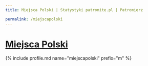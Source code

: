 ```yaml
---
title: Miejsca Polski | Statystyki patronite.pl | Patromierz

permalink: /miejscapolski
---
```


# [Miejsca Polski](https://patronite.pl/miejscapolski)

{% include profile.md name="miejscapolski" prefix="m" %}
